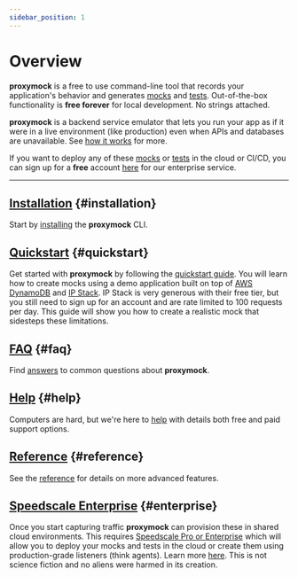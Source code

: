 ```yaml
---
sidebar_position: 1
---
```


# Overview

**proxymock** is a free to use command-line tool that records your application's behavior and generates [mocks](/reference/glossary.md#mock) and [tests](/reference/glossary.md#test). Out-of-the-box functionality is **free forever** for local development. No strings attached.

**proxymock** is a backend service emulator that lets you run your app as if it were in a live environment (like production) even when APIs and databases are unavailable. See [how it works](./how-it-works/index.md) for more.

If you want to deploy any of these [mocks](/reference/glossary.md#mock) or [tests](/reference/glossary.md#test) in the cloud or CI/CD, you can sign up for a **free** account [here](https://app.speedscale.com/signup) for our enterprise service.

---

## [Installation](./getting-started/installation.md) {#installation}

Start by [installing](./getting-started/installation.md) the **proxymock** CLI.

## [Quickstart](./getting-started/quickstart-cli.md) {#quickstart}

Get started with **proxymock** by following the [quickstart guide](./getting-started/quickstart-cli.md). You will learn how to create mocks using a demo application built on top of [AWS DynamoDB](https://aws.amazon.com/dynamodb/) and [IP Stack](https://ipstack.com/). IP Stack is very generous with their free tier, but you still need to sign up for an account and are rate limited to 100 requests per day. This guide will show you how to create a realistic mock that sidesteps these limitations.

## [FAQ](./getting-started/faq.md) {#faq}

Find [answers](./getting-started/faq.md) to common questions about **proxymock**.

## [Help](./getting-started/help.md) {#help}

Computers are hard, but we're here to [help](./getting-started/help.md) with details both free and paid support options.

## [Reference](./how-it-works/index.md) {#reference}

See the [reference](./how-it-works/index.md) for details on more advanced features.

## [Speedscale Enterprise](https://speedscale.com) {#enterprise}

Once you start capturing traffic **proxymock** can provision these in shared cloud environments. This requires [Speedscale Pro or Enterprise](https://speedscale.com/pricing) which will allow you to deploy your mocks and tests in the cloud or create them using production-grade listeners (think agents). Learn more [here](https://speedscale.com). This is not science fiction and no aliens were harmed in its creation. 